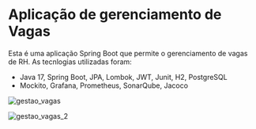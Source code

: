 # Aplicação de gerenciamento de Vagas

Esta é uma aplicação Spring Boot que permite o gerenciamento de vagas de RH. As tecnlogias utilizadas foram: 

- Java 17, Spring Boot, JPA, Lombok, JWT, Junit, H2, PostgreSQL
- Mockito, Grafana, Prometheus, SonarQube, Jacoco


![gestao_vagas](https://github.com/MaikoDuarte/gestao-vagas/assets/46424572/5b9b2df1-ad1f-4cbd-a3ca-d39f2a477d3b)

![gestao_vagas_2](https://github.com/MaikoDuarte/gestao-vagas/assets/46424572/87aef263-64f4-4d8d-a11b-494fe3ca2c0f)

